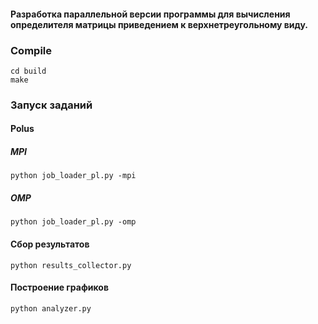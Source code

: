 #### Разработка параллельной версии программы для вычисления определителя матрицы приведением к верхнетреугольному виду.

### Compile
`cd build`   
`make`

### Запуск заданий
#### Polus
##### MPI 
`python job_loader_pl.py -mpi`

##### OMP
`python job_loader_pl.py -omp` 

#### Сбор результатов
`python results_collector.py` 

#### Построение графиков
`python analyzer.py`
